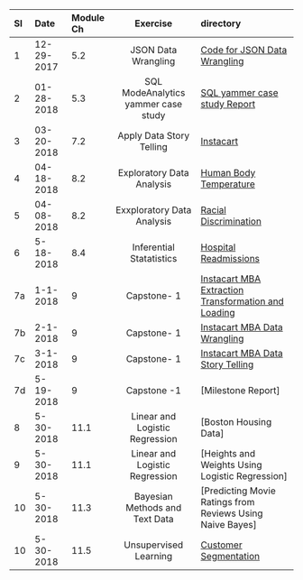 
|Sl| Date|Module Ch|Exercise|directory| 
|:---|:---|:---|:---:|:---|
| 1|12-29-2017|5.2|JSON Data Wrangling| [Code for JSON Data Wrangling](https://github.com/krajeshj/SpringBoardSubmissions/blob/master/data_wrangling_json/krj_submission_json_exercise.ipynb)|
| 2|01-28-2018|5.3|SQL  ModeAnalytics yammer case study | [SQL yammer case study Report ](https://github.com/krajeshj/SpringBoardSubmissions/blob/master/sql_yammer_case_study/springboardyammerengagement-c640020a55fe-2018-01-28-17-36-01.pdf) |
| 3|03-20-2018|7.2|Apply Data Story Telling | [Instacart](https://github.com/krajeshj/InstacartMBA/blob/master/code/py/InstacartMBA_DataStoryTelling.ipynb) | 
| 4|04-18-2018|8.2|Exploratory Data Analysis | [Human Body Temperature](https://github.com/krajeshj/HumanBodyTemperature/blob/master/code/sliderule_dsi_inferential_statistics_exercise_1.ipynb)|
| 5|04-08-2018|8.2 | Exxploratory Data Analysis|[Racial Discrimination ](https://github.com/krajeshj/EDA_racial_discrimination)|
| 6|5-18-2018|8.4| Inferential Statatistics| [Hospital Readmissions](https://github.com/krajeshj/hospital_readmit)| |)|
| 7a|1-1-2018|9 | Capstone- 1 |[Instacart MBA Extraction Transformation and Loading](https://github.com/krajeshj/InstacartMBA/blob/master/code/py/InstacartMBA_ETL.ipynb)|
| 7b|2-1-2018|9 | Capstone- 1 |[Instacart MBA Data Wrangling](https://github.com/krajeshj/InstacartMBA/blob/master/code/py/InstacartMBA_DataWrangling.ipynb)|
| 7c|3-1-2018|9 | Capstone- 1 |[Instacart MBA Data Story Telling ](https://github.com/krajeshj/InstacartMBA/blob/master/code/py/InstacartMBA_DataStoryTelling.ipynb)|
| 7d|5-19-2018|9| Capstone -1 | [Milestone Report]|
| 8|5-30-2018|11.1| Linear and Logistic Regression  | [Boston Housing Data]  |
| 9|5-30-2018|11.1| Linear and Logistic Regression  | [Heights and Weights Using Logistic Regression]|
|10|5-30-2018|11.3| Bayesian Methods and Text Data | [Predicting Movie Ratings from Reviews Using Naive Bayes]  ||
|10|5-30-2018|11.5| Unsupervised Learning | [Customer Segmentation](https://github.com/krajeshj/UnsupervisedClustering) | 
